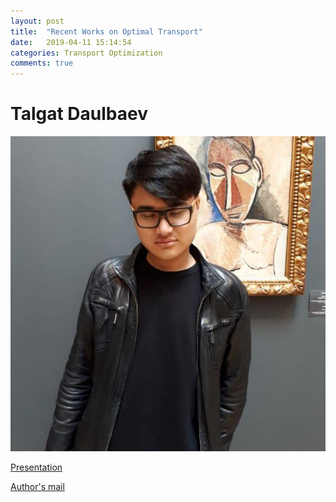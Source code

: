 ```yaml
---
layout: post
title:  "Recent Works on Optimal Transport"
date:   2019-04-11 15:14:54
categories: Transport Optimization
comments: true
---
```


# Talgat Daulbaev

![](/files/190411/profile.jpg)

[Presentation](/files/190411/presentation.pdf)

[Author's mail](mailto:t.daulbaev@skoltech.ru)

